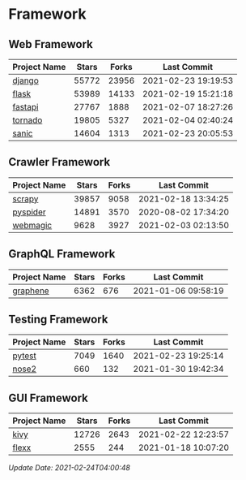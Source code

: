 # Framework

## Web Framework
| Project Name | Stars | Forks | Last Commit |
| ------------ | ----- | ----- | ----------- |
| [django](https://github.com/django/django) | 55772 | 23956 | 2021-02-23 19:19:53 |
| [flask](https://github.com/pallets/flask) | 53989 | 14133 | 2021-02-19 15:21:18 |
| [fastapi](https://github.com/tiangolo/fastapi) | 27767 | 1888 | 2021-02-07 18:27:26 |
| [tornado](https://github.com/tornadoweb/tornado) | 19805 | 5327 | 2021-02-04 02:40:24 |
| [sanic](https://github.com/sanic-org/sanic) | 14604 | 1313 | 2021-02-23 20:05:53 |

## Crawler Framework
| Project Name | Stars | Forks | Last Commit |
| ------------ | ----- | ----- | ----------- |
| [scrapy](https://github.com/scrapy/scrapy) | 39857 | 9058 | 2021-02-18 13:34:25 |
| [pyspider](https://github.com/binux/pyspider) | 14891 | 3570 | 2020-08-02 17:34:20 |
| [webmagic](https://github.com/code4craft/webmagic) | 9628 | 3927 | 2021-02-03 02:13:50 |

## GraphQL Framework
| Project Name | Stars | Forks | Last Commit |
| ------------ | ----- | ----- | ----------- |
| [graphene](https://github.com/graphql-python/graphene) | 6362 | 676 | 2021-01-06 09:58:19 |

## Testing Framework
| Project Name | Stars | Forks | Last Commit |
| ------------ | ----- | ----- | ----------- |
| [pytest](https://github.com/pytest-dev/pytest) | 7049 | 1640 | 2021-02-23 19:25:14 |
| [nose2](https://github.com/nose-devs/nose2) | 660 | 132 | 2021-01-30 19:42:34 |

## GUI Framework
| Project Name | Stars | Forks | Last Commit |
| ------------ | ----- | ----- | ----------- |
| [kivy](https://github.com/kivy/kivy) | 12726 | 2643 | 2021-02-22 12:23:57 |
| [flexx](https://github.com/flexxui/flexx) | 2555 | 244 | 2021-01-18 10:07:20 |

*Update Date: 2021-02-24T04:00:48*